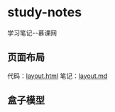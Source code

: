 # study-notes
学习笔记--慕课网

## 页面布局
代码：[layout.html](layout.html)
笔记：[layout.md](docs/layout.md)
## 盒子模型
